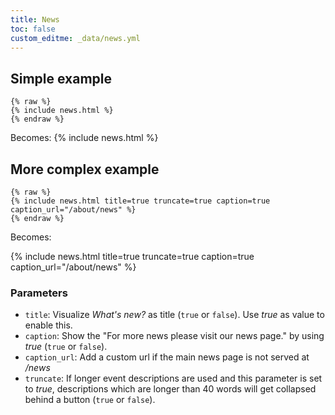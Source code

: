 ```yaml
---
title: News
toc: false
custom_editme: _data/news.yml
---
```



## Simple example

```
{% raw %}
{% include news.html %}
{% endraw %}
```


Becomes:
{% include news.html %}

## More complex example

```
{% raw %}
{% include news.html title=true truncate=true caption=true caption_url="/about/news" %}
{% endraw %}
```

Becomes:

{% include news.html title=true truncate=true caption=true caption_url="/about/news" %}


### Parameters

* `title`: Visualize *What's new?* as title  (`true` or `false`). Use *true* as value to enable this.
* `caption`: Show the "For more news please visit our news page." by using *true*  (`true` or `false`).
* `caption_url`: Add a custom url if the main news page is not served at */news*
* `truncate`: If longer event descriptions are used and this parameter is set to *true*, descriptions which are longer than 40 words will get collapsed behind a button (`true` or `false`). 


